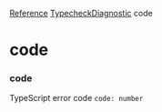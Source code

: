 [Reference](https://www.framer.com/developers/reference)
[TypecheckDiagnostic](https://www.framer.com/developers/reference/plugins-typecheck-diagnostic)
code
# code
### code
TypeScript error code
`code: number`
